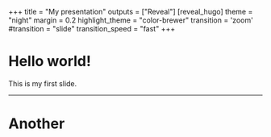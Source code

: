 +++
title = "My presentation"
outputs = ["Reveal"]
[reveal_hugo]
theme = "night"
margin = 0.2
highlight_theme = "color-brewer"
transition = 'zoom' #transition = "slide"
transition_speed = "fast"
+++
# Hello world!

This is my first slide.

---

# Another
